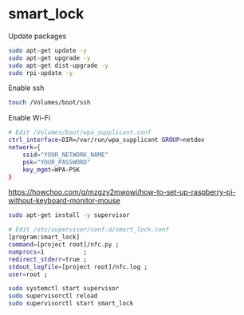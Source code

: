 # smart_lock

Update packages

```sh
sudo apt-get update -y
sudo apt-get upgrade -y
sudo apt-get dist-upgrade -y
sudo rpi-update -y
```

Enable ssh

```sh
touch /Volumes/boot/ssh
```

Enable Wi-Fi

```sh
# Edit /Volumes/boot/wpa_supplicant.conf
ctrl_interface=DIR=/var/run/wpa_supplicant GROUP=netdev
network={
    ssid="YOUR_NETWORK_NAME"
    psk="YOUR_PASSWORD"
    key_mgmt=WPA-PSK
}
```

https://howchoo.com/g/mzgzy2mwowj/how-to-set-up-raspberry-pi-without-keyboard-monitor-mouse

```sh
sudo apt-get install -y supervisor
```

```sh
# Edit /etc/supervisor/conf.d/smart_lock.conf
[program:smart_lock]
command=[project root]/nfc.py ;
numprocs=1           ;
redirect_stderr=true ;
stdout_logfile=[project root]/nfc.log ;
user=root ;
```

```sh
sudo systemctl start supervisor
sudo supervisorctl reload
sudo supervisorctl start smart_lock
```




